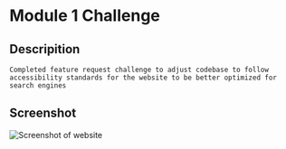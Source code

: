 # Module 1 Challenge
## Descripition
    Completed feature request challenge to adjust codebase to follow accessibility standards for the website to be better optimized for search engines
## Screenshot
<img src="./assets/images/2023-05-04(1).png" alt="Screenshot of website">